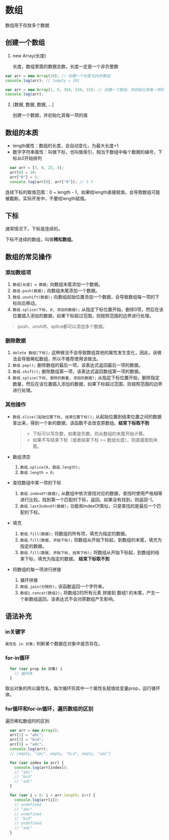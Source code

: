 # 数组

数组用于存放多个数据

## 创建一个数组

1. new Array(长度)

    长度，数组里面的数据总数，长度一定是一个非负整数

```js
var arr = new Array(20); // 创建一个长度为20的数组
console.log(arr); // [empty × 20]

var arr = new Array(1, 5, 354, 234, 12); // 创建一个数组，并初始化其每一项的值
console.log(arr);
```

2. [数据, 数据, 数据, ...]

    创建一个数据，并初始化其每一项的值

## 数组的本质

- length属性：数组的长度，会自动变化，为最大长度+1
- 数字字符串属性：叫做下标，也叫做索引，相当于数组中每个数据的编号，下标从0开始排列

```js
  var arr = [3, 6, 23, 4];
  arr[0] = 10;
  arr["0"] = 5;
  console.log(arr[0], arr["0"]); // 5 5
```

  连续下标的取值范围：0 ~ length - 1，如果给length直接赋值，会导致数组可能被截断。实际开发中，不要给length赋值。

## 下标

通常情况下，下标是连续的。

下标不连续的数组，叫做**稀松数组**。

## 数组的常见操作

### 添加数组项

1. ``` 数组[长度] = 数据; ```    向数组末尾添加一个数据。
2. ``` 数组.push(数据); ```      向数组末尾添加一个数据。
3. ``` 数组.unshift(数据); ```   向数组起始位置添加一个数据，会导致数组每一项的下标向后移动。
4. ``` 数组.splice(下标, 0, 添加的数据); ```   从指定下标位置开始，删除0项，然后在该位置插入添加的数据，如果下标超过范围，则按照范围的边界进行处理。

> push、unshift、splice都可以添加多个数据。

### 删除数据

1. ``` delete 数组[下标]; ```   这种做法不会导致数组其他的属性发生变化，因此，该做法会导致稀松数组，所以不推荐使用该做法。
2. ``` 数组.pop(); ```   删除数组的最后一项，该表达式返回最后一项的数据。
3. ``` 数组.shift(); ```   删除数组第一项，该表达式返回数组第一项的数据。
4. ``` 数组.splice(下标, 删除的数量, 添加的数据); ```    从指定下标位置开始，删除指定数量，然后在该位置插入添加的数据，如果下标超过范围，则按照范围的边界进行处理。

### 其他操作

- ``` 数组.slice([起始位置下标, 结束位置下标)); ```   从起始位置到结束位置之间的数据拿出来，得到一个新的数据，该函数不会改变原数组。**结束下标取不到**

    > - 下标可以写负数，如果是负数，则从数组的末尾开始计算。
    > - 如果不写结束下标（或者结束下标 >= 数组长度），则直接取到末尾。

- 数组清空

    1. ``` 数组.splice(0, 数组.length); ```
    2. ``` 数组.length = 0; ```

- 查找数组中某一项的下标

    1. ``` 数组.indexOf(数据); ``` 从数组中依次查找对应的数据，查找时使用严格相等进行比较。找到第一个匹配的下标，返回。如果没有找到，则返回-1。
    2. ``` 数组.lastIndexOf(数据); ``` 功能和indexOf类似，只是查找的是最后一个匹配的下标。

- 填充

    1. ``` 数组.fill(数据); ```   将数组的所有项，填充为指定的数据。
    2. ``` 数组.fill(数据, 开始下标); ```   将数组从开始下标起，到数组的末尾，填充为指定的数据。 
    3. ``` 数组.fill(数据, 开始下标, 结束下标); ```   将数组从开始下标起，到数组的结束下标，填充为指定的数据。 **结束下标取不到**

- 将数组的每一项进行拼接

    1. 循环拼接
    2. ``` 数组.join(分隔符); ``` 该函数返回一个字符串。
    3. ``` 数组1.concat(数组2); ``` 将数组2的所有元素 拼接到 数组1 的末尾，产生一个新数组返回，该表达式不会对原数组产生影响。


## 语法补充

### in关键字

``` 属性名 in 对象; ``` 判断某个数据在对象中是否存在。

### for-in循环

```js
  for (var prop in 对象) {
    // 循环体
  }
```

取出对象的所以属性名，每次循环将其中一个属性名赋值给变量prop，运行循环体。

### for循环和for-in循环，遍历数组的区别

  遍历稀松数组时的区别
  
  ```js
    var arr = new Array();
    arr[1] = "abc";
    arr[3] = "bcd";
    arr[5] = "adc";
    console.log(arr);
    // [empty, "abc", empty, "bcd", empty, "adc"]

    for (var index in arr) {
      console.log(arr[index]);
      // "abc"
      // "bcd"
      // "adc"
    }

    for (var i = 0; i < arr.length; i++) {
      console.log(arr[i]);
      // undefined
      // "abc"
      // undefined
      // "bcd"
      // undefined
      // "adc"
    }
  ```